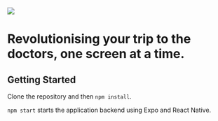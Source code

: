 # ![](https://mediplus-img-store.s3.amazonaws.com/BlueLogoFullTrim.jpg)

# Revolutionising your trip to the doctors, one screen at a time.

## Getting Started
Clone the repository and then `npm install`.

`npm start` starts the application backend using Expo and React Native.

